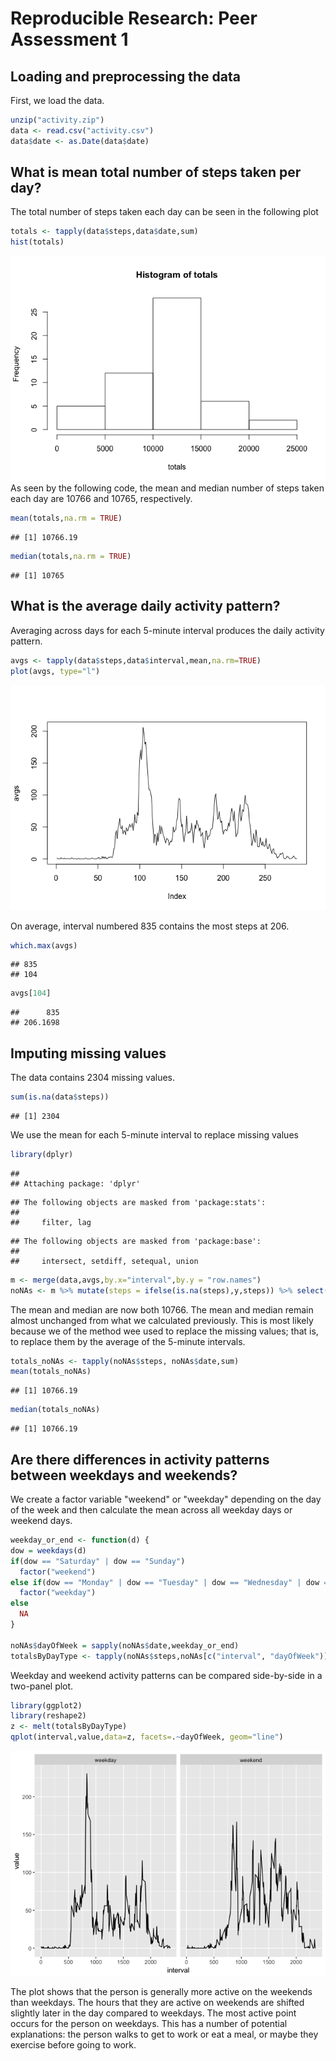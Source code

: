 # Reproducible Research: Peer Assessment 1


## Loading and preprocessing the data
First, we load the data.


```r
unzip("activity.zip")
data <- read.csv("activity.csv")
data$date <- as.Date(data$date)
```

## What is mean total number of steps taken per day?

The total number of steps taken each day can be seen in the following plot

```r
totals <- tapply(data$steps,data$date,sum)
hist(totals)
```

![](PA1_template_files/figure-html/unnamed-chunk-2-1.png)<!-- -->
As seen by the following code, the mean and median number of steps taken each day are 10766 and 10765, respectively.


```r
mean(totals,na.rm = TRUE)
```

```
## [1] 10766.19
```

```r
median(totals,na.rm = TRUE)
```

```
## [1] 10765
```

## What is the average daily activity pattern?

Averaging across days for each 5-minute interval produces the daily activity pattern.


```r
avgs <- tapply(data$steps,data$interval,mean,na.rm=TRUE)
plot(avgs, type="l")
```

![](PA1_template_files/figure-html/unnamed-chunk-4-1.png)<!-- -->

On average, interval numbered 835 contains the most steps at 206.


```r
which.max(avgs)
```

```
## 835 
## 104
```

```r
avgs[104]
```

```
##      835 
## 206.1698
```

## Imputing missing values
The data contains 2304 missing values.


```r
sum(is.na(data$steps))
```

```
## [1] 2304
```
We use the mean for each 5-minute interval to replace missing values


```r
library(dplyr)
```

```
## 
## Attaching package: 'dplyr'
```

```
## The following objects are masked from 'package:stats':
## 
##     filter, lag
```

```
## The following objects are masked from 'package:base':
## 
##     intersect, setdiff, setequal, union
```

```r
m <- merge(data,avgs,by.x="interval",by.y = "row.names")
noNAs <- m %>% mutate(steps = ifelse(is.na(steps),y,steps)) %>% select(steps,date,interval)
```

The mean and median are now both 10766. The mean and median remain almost unchanged from what we calculated previously. This is most likely because we of the method wee used to replace the missing values; that is, to replace them by the average of the 5-minute intervals.


```r
totals_noNAs <- tapply(noNAs$steps, noNAs$date,sum)
mean(totals_noNAs)
```

```
## [1] 10766.19
```

```r
median(totals_noNAs)
```

```
## [1] 10766.19
```

## Are there differences in activity patterns between weekdays and weekends?

We create a factor variable "weekend" or "weekday" depending on the day of the week and then calculate the mean across all weekday days or weekend days.

```r
weekday_or_end <- function(d) {
dow = weekdays(d)
if(dow == "Saturday" | dow == "Sunday")
  factor("weekend")
else if(dow == "Monday" | dow == "Tuesday" | dow == "Wednesday" | dow == "Thursday" | dow == "Friday")
  factor("weekday")
else
  NA
}

noNAs$dayOfWeek = sapply(noNAs$date,weekday_or_end)
totalsByDayType <- tapply(noNAs$steps,noNAs[c("interval", "dayOfWeek")],mean)
```

Weekday and weekend activity patterns can be compared side-by-side in a two-panel plot.


```r
library(ggplot2)
library(reshape2)
z <- melt(totalsByDayType)
qplot(interval,value,data=z, facets=.~dayOfWeek, geom="line")
```

![](PA1_template_files/figure-html/unnamed-chunk-10-1.png)<!-- -->

The plot shows that the person is generally more active on the weekends than weekdays. The hours that they are active on weekends are shifted slightly later in the day compared to weekdays. The most active point occurs for the person on weekdays. This has a number of potential explanations: the person walks to get to work or eat a meal, or maybe they exercise before going to work.

